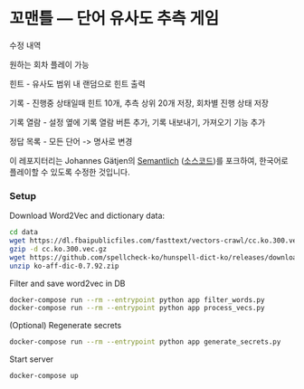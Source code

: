 # 꼬맨틀 — 단어 유사도 추측 게임

수정 내역

원하는 회차 플레이 가능

힌트 - 유사도 범위 내 랜덤으로 힌트 출력

기록 - 진행중 상태일때 힌트 10개, 추측 상위 20개 저장, 회차별 진행 상태 저장

기록 열람 - 설정 옆에 기록 열람 버튼 추가, 기록 내보내기, 가져오기 기능 추가

정답 목록 - 모든 단어 -> 명사로 변경


이 레포지터리는 Johannes Gätjen의 [Semantlich](http://semantlich.johannesgaetjen.de/)
([소스코드](https://github.com/gaetjen/semantle-de))를 포크하여,
한국어로 플레이할 수 있도록 수정한 것입니다.

### Setup

Download Word2Vec and dictionary data:
```bash
cd data
wget https://dl.fbaipublicfiles.com/fasttext/vectors-crawl/cc.ko.300.vec.gz
gzip -d cc.ko.300.vec.gz
wget https://github.com/spellcheck-ko/hunspell-dict-ko/releases/download/0.7.92/ko-aff-dic-0.7.92.zip
unzip ko-aff-dic-0.7.92.zip
```

Filter and save word2vec in DB
```bash
docker-compose run --rm --entrypoint python app filter_words.py
docker-compose run --rm --entrypoint python app process_vecs.py
```

(Optional) Regenerate secrets
```bash
docker-compose run --rm --entrypoint python app generate_secrets.py
```

Start server
```bash
docker-compose up
```

